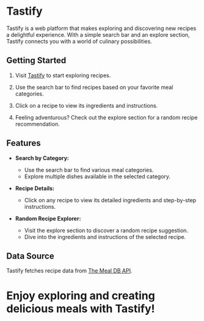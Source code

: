 # Tastify

Tastify is a web platform that makes exploring and discovering new recipes a delightful experience. With a simple search bar and an explore section, Tastify connects you with a world of culinary possibilities.


## Getting Started

1. Visit [Tastify](https://tastify7.netlify.app/) to start exploring recipes.

2. Use the search bar to find recipes based on your favorite meal categories.

3. Click on a recipe to view its ingredients and instructions.

4. Feeling adventurous? Check out the explore section for a random recipe recommendation.

## Features

- **Search by Category:**
  - Use the search bar to find various meal categories.
  - Explore multiple dishes available in the selected category.

- **Recipe Details:**
  - Click on any recipe to view its detailed ingredients and step-by-step instructions.

- **Random Recipe Explorer:**
  - Visit the explore section to discover a random recipe suggestion.
  - Dive into the ingredients and instructions of the selected recipe.

## Data Source

Tastify fetches recipe data from [The Meal DB API](https://www.themealdb.com/).




Enjoy exploring and creating delicious meals with Tastify!
=
